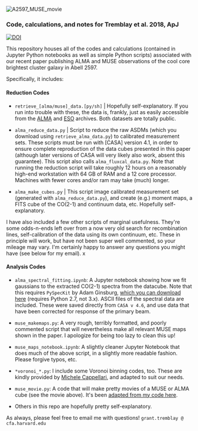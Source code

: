 
![A2597_MUSE_movie](Misc/A2597_movie.gif)

### Code, calculations, and notes for Tremblay et al. 2018, ApJ
[![DOI](https://zenodo.org/badge/DOI/10.5281/zenodo.1233825.svg)](https://doi.org/10.5281/zenodo.1233825)


This repository houses all of the codes and calculations (contained in Jupyter Python notebooks as well as simple Python scripts) associated with our recent paper publishing ALMA and MUSE observations of the cool core brightest cluster galaxy in Abell 2597. 

Specifically, it includes: 

#### Reduction Codes

* `retrieve_[alma/muse]_data.[py/sh]` | Hopefully self-explanatory. If you run into trouble with these, the data is, frankly, just as easily accessible from the [ALMA](http://almascience.nrao.edu/aq/) and [ESO](http://archive.eso.org/cms.html) archives. Both datasets are totally public. 

* `alma_reduce_data.py` | Script to reduce the raw ASDMs (which you download using `retrieve_alma_data.py`) to calibrated measurement sets. These scripts must be run with [CASA] version 4.1, in order to ensure complete reproduction of the data cubes presented in this paper (although later versions of CASA will very likely also work, absent this guarantee). This script also calls `alma_fluxcal_data.py`. Note that running the reduction script will take roughly 12 hours on a reasonably high-end workstation with 64 GB of RAM and a 12 core processor. Machines with fewer cores and/or ram may take (much) longer. 

* `alma_make_cubes.py` | This script image calibrated measurement set (generated with `alma_reduce_data.py`), and create (e.g.) moment maps, a FITS cube of the CO(2-1) and continuum data, etc. Hopefully self-explanatory. 

I have also included a few other scripts of marginal usefulness. They're some odds-n-ends left over from a now very old search for recombination lines, self-calibration of the data using its own continuum, etc. These in principle will work, but have not been super well commented, so your mileage may vary. I'm certainly happy to answer any questions you might have (see below for my email). x


#### Analysis Codes

* `alma_spectral_fitting.ipynb`: A Jupyter notebook showing how we fit gaussians to the extracted CO(2-1) spectra from the datacube. Note that this requires `PySpecKit` by Adam Ginsburg, [which you can download here](http://pyspeckit.bitbucket.org/html/sphinx/index.html) (requires Python 2.7, not 3.x). ASCII files of the spectral data are included. These were saved directly from `CASA v 4.6`, and use data that have been corrected for response of the primary beam. 

* `muse_makemaps.py`: A very rough, terribly formatted, and poorly commented script that will nevertheless make all relevant MUSE maps shown in the paper. I apologize for being too lazy to clean this up!

* `muse_maps_notebook.ipynb`: A slightly cleaner Jupyter Notebook that does much of the above script, in a slightly more readable fashion. Please forgive typos, etc. 

* `*voronoi_*.py`: I include some Voronoi binning codes, too. These are kindly provided by [Michele Cappellari](http://www-astro.physics.ox.ac.uk/~mxc/software/), and adapted to suit our needs. 

* `muse_movie.py`: A code that will make pretty movies of a MUSE or ALMA cube (see the movie above). It's been [adapted from my code here](https://github.com/granttremblay/MUSEmovie). 

* Others in this repo are hopefully pretty self-explanatory. 

As always, please feel free to email me with questions! `grant.tremblay @ cfa.harvard.edu`
